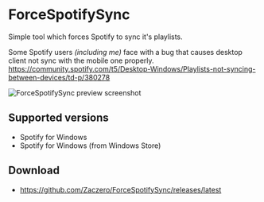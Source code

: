 # ForceSpotifySync

Simple tool which forces Spotify to sync it's playlists.

Some Spotify users *(including me)* face with a bug that causes desktop client not sync with the mobile one properly.  
https://community.spotify.com/t5/Desktop-Windows/Playlists-not-syncing-between-devices/td-p/380278

![ForceSpotifySync preview screenshot](https://i.imgur.com/Wb8ZhQQ.png)

## Supported versions

* Spotify for Windows
* Spotify for Windows (from Windows Store)

## Download

* https://github.com/Zaczero/ForceSpotifySync/releases/latest